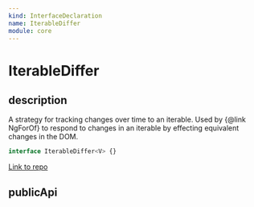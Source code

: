 ```yaml
---
kind: InterfaceDeclaration
name: IterableDiffer
module: core
---
```


# IterableDiffer

## description

A strategy for tracking changes over time to an iterable. Used by {@link NgForOf} to
respond to changes in an iterable by effecting equivalent changes in the DOM.

```ts
interface IterableDiffer<V> {}
```

[Link to repo](https://github.com/timdeschryver/angular/blob/master/packages/core/src/change_detection/differs/iterable_differs.ts#L29-L38)

## publicApi
